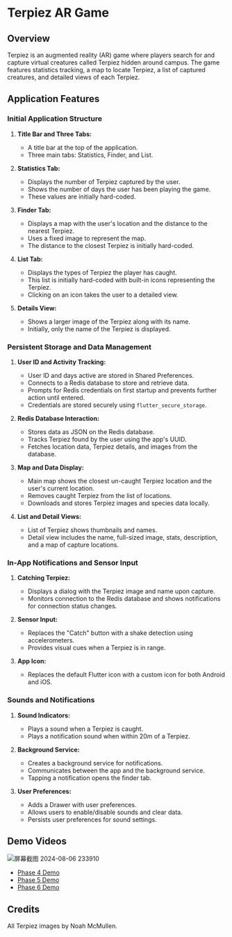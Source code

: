 # Terpiez AR Game

## Overview

Terpiez is an augmented reality (AR) game where players search for and capture virtual creatures called Terpiez hidden around campus. The game features statistics tracking, a map to locate Terpiez, a list of captured creatures, and detailed views of each Terpiez.

## Application Features

### Initial Application Structure

1. **Title Bar and Three Tabs:**
   - A title bar at the top of the application.
   - Three main tabs: Statistics, Finder, and List.

2. **Statistics Tab:**
   - Displays the number of Terpiez captured by the user.
   - Shows the number of days the user has been playing the game.
   - These values are initially hard-coded.

3. **Finder Tab:**
   - Displays a map with the user's location and the distance to the nearest Terpiez.
   - Uses a fixed image to represent the map.
   - The distance to the closest Terpiez is initially hard-coded.

4. **List Tab:**
   - Displays the types of Terpiez the player has caught.
   - This list is initially hard-coded with built-in icons representing the Terpiez.
   - Clicking on an icon takes the user to a detailed view.

5. **Details View:**
   - Shows a larger image of the Terpiez along with its name.
   - Initially, only the name of the Terpiez is displayed.

### Persistent Storage and Data Management

1. **User ID and Activity Tracking:**
   - User ID and days active are stored in Shared Preferences.
   - Connects to a Redis database to store and retrieve data.
   - Prompts for Redis credentials on first startup and prevents further action until entered.
   - Credentials are stored securely using `flutter_secure_storage`.

2. **Redis Database Interaction:**
   - Stores data as JSON on the Redis database.
   - Tracks Terpiez found by the user using the app's UUID.
   - Fetches location data, Terpiez details, and images from the database.

3. **Map and Data Display:**
   - Main map shows the closest un-caught Terpiez location and the user's current location.
   - Removes caught Terpiez from the list of locations.
   - Downloads and stores Terpiez images and species data locally.

4. **List and Detail Views:**
   - List of Terpiez shows thumbnails and names.
   - Detail view includes the name, full-sized image, stats, description, and a map of capture locations.

### In-App Notifications and Sensor Input

1. **Catching Terpiez:**
   - Displays a dialog with the Terpiez image and name upon capture.
   - Monitors connection to the Redis database and shows notifications for connection status changes.

2. **Sensor Input:**
   - Replaces the "Catch" button with a shake detection using accelerometers.
   - Provides visual cues when a Terpiez is in range.

3. **App Icon:**
   - Replaces the default Flutter icon with a custom icon for both Android and iOS.

### Sounds and Notifications

1. **Sound Indicators:**
   - Plays a sound when a Terpiez is caught.
   - Plays a notification sound when within 20m of a Terpiez.

2. **Background Service:**
   - Creates a background service for notifications.
   - Communicates between the app and the background service.
   - Tapping a notification opens the finder tab.

3. **User Preferences:**
   - Adds a Drawer with user preferences.
   - Allows users to enable/disable sounds and clear data.
   - Persists user preferences for sound settings.

## Demo Videos
![屏幕截图 2024-08-06 233910](https://github.com/user-attachments/assets/4526a629-4ea0-4efc-9b25-926364a5b295)

- [Phase 4 Demo](movie/phase4.mov)
- [Phase 5 Demo](movie/phase5.mov)
- [Phase 6 Demo](movie/phase6.mov)

## Credits

All Terpiez images by Noah McMullen.

